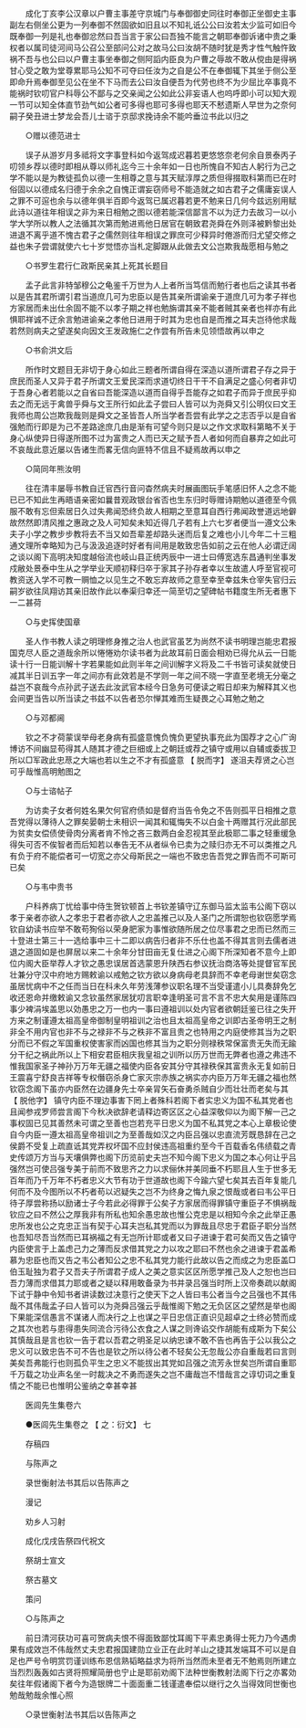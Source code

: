 <!-- { "loadSidebar": true } -->
　　成化丁亥李公汉章以户曹主事差守京城门与奉御御史同往时奉御正坐御史主事副左右侧坐公更为一列奉御不然固欲如旧且以不知礼诋公公曰汝若太少监可如旧今既奉御一列是礼也奉御忿然曰吾当言于家公曰吾独不能言之朝耶奉御诉诸中贵之秉权者以属司徒河间马公召公至部问公对之故马公曰汝胡不随时犹是秀才性气触忤致祸不吾与也公曰以户曹主事坐奉御之侧阿謟内臣良为户曹之辱故不敢从傥由是得祸甘心受之敢为堂尊累耶马公知不可夺曰任汝为之自是公不在奉御辄下其坐于侧公至即命升焉奉御至见公在坐不下马而去公曰汝自便吾为代劳也终不为少屈比卒事竟不能祸时钦叨官户科辱公不鄙与之交亲闻之公如此公非妄语人也呜呼即小可以知大观一节可以知全体直节劲气如公者可多得也耶可多得也耶天不慭遗斯人早世为之奈何嗣子癸丑进士梦龙会吾儿士谘于京邸求挽诗余不能吟垂泣书此以归之

　　○赠以德范进士

　　误子从游岁月多祗将文字事登科如今返驾成迟暮若更悠悠奈老何余自景泰丙子叨领乡荐以德时即相从尊以师礼迄今三十余年如一日也所愧自不知古人躬行为己之学不能以是为教徒孤负以德一生相尊之意与其天赋淳厚之质但得掇取科第而已在时俗固以以德成名归德于余余之自愧正谓妄窃师号不能造就之如古君子之儒庸妄误人之罪不可逭也余与以德年俱半百即今返驾已属迟暮若更不勉来日几何今兹远别用赋此诗以道往年相误之非为来日相勉之图以德若能深信鄙言不以为迂力去故习一以小学大学所以教人之法循其次第而勉进焉他日居官在朝致君尧舜在外则泽被黔黎出处进退不离乎道不愧古君子之儒然则往年相误之罪庶可少释异时倦游而归尤望交修之益也朱子尝谓就使六七十岁觉悟亦当札定脚跟从此做去文公岂欺我哉愿相与勉之

　　○书罗生君行仁政斯民亲其上死其长题目

　　孟子此言非特邹穆公之龟鉴千万世为人上者所当笃信而勉行者也后之读其书者以是告其君所谓引君当道庶几可为忠臣以是告其亲所谓谕亲于道庶几可为孝子祥也方家居而未出仕余固不能不以孝子期之祥也勉旃谓其亲不能者贼其亲者也祥亦有此惧耶祥诚不迂余言勉进谕亲之孝他日进用于时其为忠也自是而推之耳夫岂待他求哉若然则病夫之望遂矣向因文王发政施仁之作尝有所告未见领悟故再以申之

　　○书俞洪文后

　　所作时文题目无非切于身心如此三题者所谓自得在深造以道所谓君子存之异于庶民而圣人又异于君子所谓文王爱民深而求道切终日干干不自满足之盛心何者非切于吾身心者若能以之自省曰吾能深造以道而自得乎吾能存之如君子而异于庶民乎抑去之而无远于禽兽乎舜与文王所行如此孟子尝曰人皆可以为尧舜又引公明仪曰文王我师也周公岂欺我哉则是舜文之圣皆吾人所当学者吾尝有此学之之志否乎以是自省强勉而行即是为己不差路途庶几由是渐有可望今则只是以之作文求取科第略不关于身心纵使异日得遂所图不过为富贵之人而已天之赋予吾人者如何而自暴弃之如此可不哀哉此意近屡以告诸生而畧无信向匪特不信且不疑焉故再以申之

　　○简同年熊汝明

　　往在清丰屡辱书教自迁官西行音问杳然病夫时展画图玩手笔感旧怀人之念不能已已不知此生再晤语亲密如曩昔观政银台省否也生东归时辱赠诗期勉以道德至今佩服不敢有忘但索居日久过失弗闻恐终负故人相期之至意耳自西行弗闻政誉道远地僻故然然即清风推之惠政之及人可知矣未知近得几子若有上六七岁者便当一遵文公朱夫子小学之教步步教将去不当又如吾辈差却路头迷而后复之难也小儿今年二十三粗通文理所幸略知为己与汲汲追逐时好者有间用是敢致忠告如前之云在他人必谓迂阔之谈以阁下高明决知度越俗流也岐山县正统丙辰中一进士曰傅宽选东昌通判坐事发戍敝处景泰中生从之学举业天顺初释归卒于家其子孙存者幸以生故遣人呼至官视可教资送入学不可教一赒恤之以见生之不敢忘弃故师之意至幸至幸兹朱仓宰失官归云嗣岁欲往凤翔访其亲旧故作此以奉渠归幸还一简至切之望碑帖书籍度生所无者惠下一二甚荷

　　○与史挥使国章

　　圣人作书教人读之明理修身推之治人也武官虽艺为尚然不读书明理岂能忠君报国克尽人臣之道哉余所以惓惓劝尔读书者为此故耳前日面会相劝已得允从云一日能读十行一日能训解十字若果能如此则半年之间训解字义将及二千书皆可读矣就使日减其半日训五字一年之间亦有此效若是不学则一年之间不晓一字直至老境无分毫之益岂不哀哉今点孙武子送去此汝武官本经今日急务可便读之暇日却来为解释其义也会间更当告以所当读之书兹不以告者恐尔惮其难而生疑畏之心耳勉之勉之

　　○与邓都阃

　　钦之不才荷蒙误举母老身病有孤盛意愧负愧负更望执事充此为国荐才之心广询博访不间幽显苟得其人随其才德之巨细或上之朝廷或荐之镇守或用以自辅或委拔卫所以□军政此忠荩之大端也若以生之不才有孤盛意 【 脱而字】 遂沮夫荐贤之心岂可乎哉惟高明勉图之

　　○与士谘帖子

　　为访卖子女者何姓名果欠何官府债如是督府当告令免之不告则孤平日相推之意吾党得以薄待人之罪矣晏朝士未相识一闻其和辄悔失不以白金十两赠其行况此部民为贫卖女偿债使骨肉分离者肯不怜之吝三数两白金忍视其至此极耶二事之轻重缓急得失可否不俟智者而后知若以奉告无不从者纵令已卖为之赎归亦无不可以类推之凡有负于府不能偿者可一切宽之亦父母斯民之一端也不致忠告吾党之罪告而不可斯可已矣

　　○与韦中贵书

　　户科养病丁忧给事中侍生贺钦顿首上书钦差镇守辽东御马监太监韦公阁下窃以孝于亲者亦欲人之孝忠于君者亦欲人之忠盖推己以及人圣门之所谓恕也钦窃愿学焉钦自幼读书应举不敢苟狥俗以荣身肥家为事惟欲随所居之位尽事君之忠而已然而三十登进士第三十一选给事中三十二即以病告归者非不乐仕也盖不得其言则去儒者进退之道固如是也屏居以来二十余年分甘田亩无复仕进之心阁下所深知者不意今上即位内阁大臣举荐人才钦之愚忠误居首选蒙恩升陕西右参议抚治商洛等处提督官军民壮兼分守汉中府地方赐敕谕以戒勉之钦方欲以身病母老具辞而不幸老母谢世矣窃念虽居忧病中不之任而当日在科未久年劳浅薄参议职名理不当受谨遣小儿具奏辞免乞收还恩命并缴敕谕又念钦虽然家居犹叨言职幸逢明圣可言不言不忠大矣用是谨陈四事少裨涓埃盖思以効愚忠之万一也内一事曰遵祖训以处内官者欲朝廷鉴已往之失开方来之制谨遵太祖高皇帝御制皇明祖训之治也且太祖高皇帝之训即古圣帝明王之制非全不用内官也非不与之禄非不与之秩非不富且贵之也特用之内庭使修其当为之职分而已不假之军国重权使害家而凶国也修其当为之职分则禄秩常保富贵无失而无踰分干纪之祸此所以上下相安君臣相庆我皇祖之训所以历万世而无弊者也遵之弗违不惟我国家圣子神孙万万年无疆之福使内臣各安其分守其禄秩保其富贵永无复如前日王震喜宁舒良吉祥等专权僭窃杀身亡家灭宗赤族之祸实亦内臣万万年无疆之福也然钦窃念阁下虽亦内臣然在边疆身先士卒亲冐矢石奋勇杀贼自少而壮壮而老矣与其 【 脱他字】 镇守内臣不理边事害下罔上者殊科若阁下者实忠义为国不私其党者也且闻参戎罗师尝言阁下今秋决欲辞老请释边寄区区之心益深敬仰以为阁下解一己之事权固已见其善然未可谓之至善也岂若充平日忠义为国不私其党之本心上章极论使自今内臣一遵太祖高皇帝祖训之为至善哉如汉之内臣吕强以忠直流芳既恳辞在己之侯爵不受复上疏直诋其党弄权坏国不应封侯违高祖重约至今千百载香名伟绩载之青史传颂万方当与天壤俱弊也阁下历览前史夫岂不知今阁下忠义为国之本心何让乎吕强然岂可使吕强专美于前而不致思齐之力以求俪休并美同垂不朽耶且人生于世多无百年而乃千万年不朽者忠义大节有功于世道故也阁下今踰六望七矣其去百年复能几何而不及今图所以不朽者苟以迟疑失之岂不为终身之悔九泉之恨哉或者曰韦公平日待子厚尝称扬以励诸士子今若此必得罪于公矣子方家居而得罪镇守重臣子不惧祸哉钦应之曰不然公之厚我非有所私也知余愚忠故也惟公克忠是以相知今余之此举正愚忠所发也公之克忠正当有契于心耳夫岂私其党而以为罪哉且尽忠于君臣子职分当然也吾知尽吾当然而已耳祸福之有无岂所计耶或者又曰子进谏于君可矣而又告之镇守内臣使言于上盖虑己力之薄而反求借其党之力以攻之耶曰不然也余之进谏于君盖希慕为忠臣也而又告之韦公者知公之忠不私其党力能行此故以告之而成之为忠臣盖□伯玉耻独为君子又吾夫子所谓君子成人之美之意实区区所愿学推己及人之恕也岂曰吾力薄而求借其力耶或者之疑以释用敢备录为书并录吕强当时所上汉帝奏疏以献阁下试于静中令知书者讲读数过决意行之使天下之人皆曰韦公者当今之吕强也不其伟哉不其伟哉孟子曰人皆可以为尧舜吕强云乎哉惟阁下勉之无负区区之望然是举也阁下果能深信愚言不谋诸人而决行之上也谋之平日忠信正直识见超卓之士终必赞而成之其次也若与患得患失同流合污待公衣食之人谋之则谗谄交作胡能有成斯为下矣公其慎哉且是言也钦一告于君以吾君之明圣足以纳忠谏不敢不告也再告于公以我公之忠义可以致忠告不可不告也是钦之所以待公者不轻矣公无忽哉公亦自重哉若曰言则美矣吾弗能行也则孤负平生之忠义不能拔出其党如吕强之流芳永世矣岂所谓自重耶千万载之功业声名坐一时裁决之不勇而遂失之岂不庸哉岂不惜哉言之谆切词之重复情之不能已也惟明公鉴纳之幸甚幸甚

　　医闾先生集卷六

　　●医闾先生集卷之 【 之：衍文】 七

　　存稿四

　　与陈声之

　　录世衡射法书其后以告陈声之

　　漫记

　　劝乡人习射

　　成化戊戌告祭四代祝文

　　祭胡士宣文

　　祭古墓文

　　策问

　　○与陈声之

　　前日清河获功可喜可贺病夫恨不得面致鄙忱耳阁下平素忠勇得士死力乃今遇虏果有成效岂不伟哉然丈夫忠君报国建勋立业正在此时羊山之捷其发端耳不可以是自足也严号令明赏罚谨训练布恩信熟韬略益求为将所当然而未至者无不勉焉则所建立当烈烈轰轰如古贤将照耀简册也宁止是耶前劝阁下法种世衡教射法阁下行之亦畧効矣往年假诸阁下者今为造银牌二十面面重二钱谨遣奉偿以继行之久当得效同世衡也勉哉勉哉余惟心照

　　○录世衡射法书其后以告陈声之

